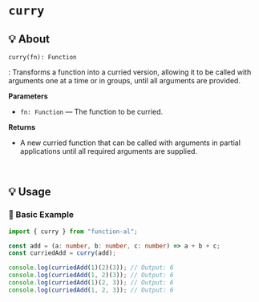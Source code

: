 # `curry`

## 💡 About

`curry(fn): Function`

: Transforms a function into a curried version, allowing it to be called with arguments one at a time or in groups, until all arguments are provided.

**Parameters**

- `fn: Function` — The function to be curried.

**Returns**

- A new curried function that can be called with arguments in partial applications until all required arguments are supplied.

<br />

## 💡 Usage

### 📌 Basic Example

```ts
import { curry } from "function-al";

const add = (a: number, b: number, c: number) => a + b + c;
const curriedAdd = curry(add);

console.log(curriedAdd(1)(2)(3)); // Output: 6
console.log(curriedAdd(1, 2)(3)); // Output: 6
console.log(curriedAdd(1)(2, 3)); // Output: 6
console.log(curriedAdd(1, 2, 3)); // Output: 6
```
